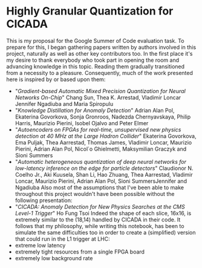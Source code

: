 # Highly Granular Quantization for CICADA
This is my proposal for the Google Summer of Code evaluation task. To prepare for this, I began gathering papers written by authors involved in this project, naturally as well as other key contributors too. In the first place it's my desire to thank everybody who took part in opening the room and advancing knowledge in this topic. Reading them gradually transitioned from a necessity to a pleasure. Consequently, much of the work presented here is inspired by or based upon them:
- "*Gradient-based Automatic Mixed Precision Quantization for Neural Networks On-Chip*" Chang Sun, Thea K. Arrestad, Vladimir Loncar Jennifer Ngadiuba and Maria Spiropulu
- "*Knowledge Distillation for Anomaly Detection*" Adrian Alan Pol, Ekaterina Govorkova, Sonja Gronroos, Nadezda Chernyavskaya,
Philip Harris, Maurizio Pierini, Isobel Ojalvo and Peter Elmer
- "*Autoencoders on FPGAs for real-time, unsupervised new physics detection at 40 MHz
at the Large Hadron Collider*" Ekaterina Govorkova, Ema Puljak, Thea Aarrestad, Thomas James, Vladimir Loncar, Maurizio
Pierini, Adrian Alan Pol, Nicol`o Ghielmetti, Maksymilian Graczyk and Sioni Summers
- "*Automatic heterogeneous quantization of deep neural networks for low-latency inference on the edge for particle detectors*" Claudionor N. Coelho Jr., Aki Kuusela, Shan Li, Hao Zhuang, Thea Aarrestad, Vladimir Loncar, Maurizio Pierini, Adrian Alan Pol, Sioni SummersJennifer and Ngadiuba
Also most of the assumptions that I've been able to make throughout this project wouldn't have been possible without the following presentation:
- "*CICADA: Anomaly Detection for New Physics
Searches at the CMS Level-1 Trigger*" Ho Fung Tsoi
Indeed the shape of each slice, 16x16, is extremely similar to the (18,14) handled by CICADA in their code. It follows that my philosophy, while writing this notebook, has been to simulate the same difficulties too in order to create a (simplified) version that could run in the L1 trigger at LHC:
- extreme low latency
- extremely tight resources from a single FPGA board
- extremely low background rate
